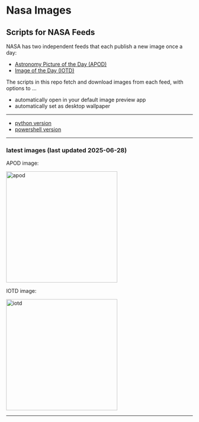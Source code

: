 # Nasa Images

## Scripts for NASA Feeds

NASA has two independent feeds that each publish a new image once a day:

- [Astronomy Picture of the Day (APOD)](https://apod.nasa.gov/apod/)
- [Image of the Day (IOTD)](https://www.nasa.gov/image-of-the-day/)

The scripts in this repo fetch and download images from each feed, with options to ...

- automatically open in your default image preview app
- automatically set as desktop wallpaper

---

- [python version](./python/README.md)
- [powershell version](./powershell/README.md)

---

### latest images (last updated 2025-06-28)

APOD image:

<a href="https://apod.nasa.gov/apod/image/2506/farside_lro1600.jpg"><img alt="apod" src="https://apod.nasa.gov/apod/image/2506/farside_lro1600.jpg" height="300" /></a>

IOTD image:

<a href="https://www.nasa.gov/wp-content/uploads/2025/06/29242855965-1388a62ecc-o.jpg"><img alt="iotd" src="https://www.nasa.gov/wp-content/uploads/2025/06/29242855965-1388a62ecc-o.jpg" height="300" /></a>

---
